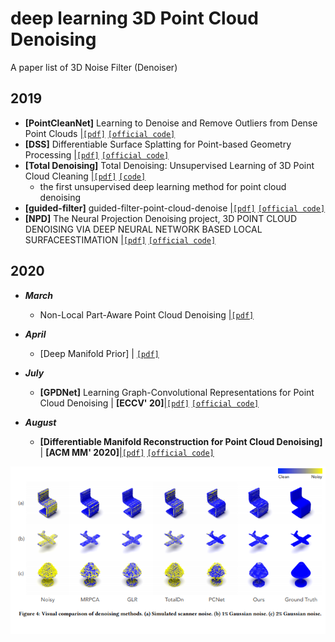 # deep learning 3D Point Cloud Denoising
A paper list of 3D Noise Filter (Denoiser)

## 2019
- **[PointCleanNet]** Learning to Denoise and Remove Outliers from Dense Point Clouds |[`[pdf]`](https://arxiv.org/pdf/1901.01060.pdf) [`[official code]`](https://github.com/mrakotosaon/pointcleannet) 
- **[DSS]** Differentiable Surface Splatting for Point-based Geometry Processing |[`[pdf]`](https://arxiv.org/pdf/1906.04173.pdf) [`[official code]`](https://github.com/yifita/DSS) 
- **[Total Denoising]** Total Denoising: Unsupervised Learning of 3D Point Cloud Cleaning |[`[pdf]`](https://openaccess.thecvf.com/content_ICCV_2019/papers/Hermosilla_Total_Denoising_Unsupervised_Learning_of_3D_Point_Cloud_Cleaning_ICCV_2019_paper.pdf) [`[code]`](https://github.com/phermosilla/TotalDenoising)
  - the first unsupervised deep learning method for point cloud denoising
- **[guided-filter]** guided-filter-point-cloud-denoise |[`[pdf]`](http://kaiminghe.com/publications/pami12guidedfilter.pdf) [`[official code]`](https://github.com/aipiano/guided-filter-point-cloud-denoise) 
- **[NPD]** The Neural Projection Denoising project, 3D POINT CLOUD DENOISING VIA DEEP NEURAL NETWORK BASED LOCAL SURFACEESTIMATION  |[`[pdf]`](https://arxiv.org/pdf/1904.04427.pdf) [`[official code]`](https://github.com/chaojingduan/Neural-Projection) 


## 2020

- ***March***
  - Non-Local Part-Aware Point Cloud Denoising  |[`[pdf]`](https://arxiv.org/pdf/2003.06631.pdf)


- ***April***
  - [Deep Manifold Prior] | [`[pdf]`](https://arxiv.org/pdf/2004.04242.pdf)

- ***July***
  - **[GPDNet]** Learning Graph-Convolutional Representations for Point Cloud Denoising | **[ECCV' 20]**|[`[pdf]`](https://arxiv.org/pdf/2007.02578.pdf) [`[official code]`](https://github.com/diegovalsesia/GPDNet) 

- ***August***
  - **[Differentiable Manifold Reconstruction for Point Cloud Denoising]** | **[ACM MM' 2020]**|[`[pdf]`](https://arxiv.org/pdf/2007.13551.pdf) [`[official code]`](https://github.com/luost26/DMRDenoise) 

<p align="center">
  <img width="1000" src="/asset/comparison_of_denoising_methods.png" "Visual comparison of denoising methods.">
</p>
